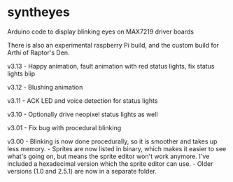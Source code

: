# syntheyes
Arduino code to display blinking eyes on MAX7219 driver boards

There is also an experimental raspberry Pi build, and the custom build for Arthi of Raptor's Den.

v3.13   - Happy animation, fault animation with red status lights, fix status lights blip

v3.12   - Blushing animation

v3.11   - ACK LED and voice detection for status lights

v3.10   - Optionally drive neopixel status lights as well

v3.01   - Fix bug with procedural blinking

v3.00
	- Blinking is now done procedurally, so it is smoother and takes up less memory.
	- Sprites are now listed in binary, which makes it easier to see what's going on, but means the sprite editor won't work anymore.  I've included a hexadecimal version which the sprite editor can use.
	- Older versions (1.0 and 2.5.1) are now in a separate folder.
